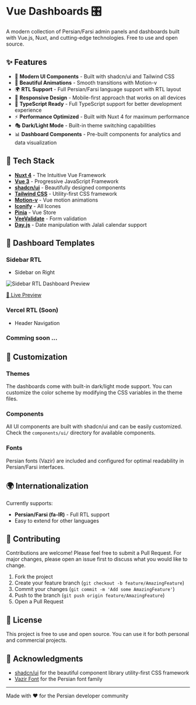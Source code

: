 # Vue Dashboards 🎛️

A modern collection of Persian/Farsi admin panels and dashboards built with Vue.js, Nuxt, and cutting-edge technologies. Free to use and open source.

## ✨ Features

- 🎨 **Modern UI Components** - Built with shadcn/ui and Tailwind CSS
- 🌟 **Beautiful Animations** - Smooth transitions with Motion-v
- 🌍 **RTL Support** - Full Persian/Farsi language support with RTL layout
- 📱 **Responsive Design** - Mobile-first approach that works on all devices
- 🎯 **TypeScript Ready** - Full TypeScript support for better development experience
- ⚡ **Performance Optimized** - Built with Nuxt 4 for maximum performance
- 🎭 **Dark/Light Mode** - Built-in theme switching capabilities
- 📊 **Dashboard Components** - Pre-built components for analytics and data visualization

## 🚀 Tech Stack

- **[Nuxt 4](https://nuxt.com/)** - The Intuitive Vue Framework
- **[Vue 3](https://vuejs.org/)** - Progressive JavaScript Framework
- **[shadcn/ui](https://www.shadcn-vue.com/)** - Beautifully designed components
- **[Tailwind CSS](https://tailwindcss.com/)** - Utility-first CSS framework
- **[Motion-v](https://motion.dev/)** - Vue motion animations
- **[Iconify](https://icones.js.org/)** - All Icones
- **[Pinia](https://pinia.vuejs.org/)** - Vue Store
- **[VeeValidate](https://vee-validate.logaretm.com/)** - Form validation
- **[Day.js](https://day.js.org/)** - Date manipulation with Jalali calendar support

## 📁 Dashboard Templates

### Sidebar RTL
- Sidebar on Right

![Sidebar RTL Dashboard Preview](https://github.com/taymakz/vue-dashboards/assets/sidebar-rtl-dashboard.png)

[🔗 Live Preview](https://vue-dashboards-sidebar-rtl.netlify.app/)

### Vercel RTL (Soon)
- Header Navigation
### Comming soon ...

## 🎨 Customization

### Themes
The dashboards come with built-in dark/light mode support. You can customize the color scheme by modifying the CSS variables in the theme files.

### Components
All UI components are built with shadcn/ui and can be easily customized. Check the `components/ui/` directory for available components.

### Fonts
Persian fonts (Vazir) are included and configured for optimal readability in Persian/Farsi interfaces.


## 🌍 Internationalization

Currently supports:
- **Persian/Farsi (fa-IR)** - Full RTL support
- Easy to extend for other languages

## 🤝 Contributing

Contributions are welcome! Please feel free to submit a Pull Request. For major changes, please open an issue first to discuss what you would like to change.

1. Fork the project
2. Create your feature branch (`git checkout -b feature/AmazingFeature`)
3. Commit your changes (`git commit -m 'Add some AmazingFeature'`)
4. Push to the branch (`git push origin feature/AmazingFeature`)
5. Open a Pull Request

## 📄 License

This project is free to use and open source. You can use it for both personal and commercial projects.

## 🙏 Acknowledgments

- [shadcn/ui](https://www.shadcn-vue.com/) for the beautiful component library
utility-first CSS framework
- [Vazir Font](https://github.com/rastikerdar/vazir-font) for the Persian font family

---

Made with ❤️ for the Persian developer community
